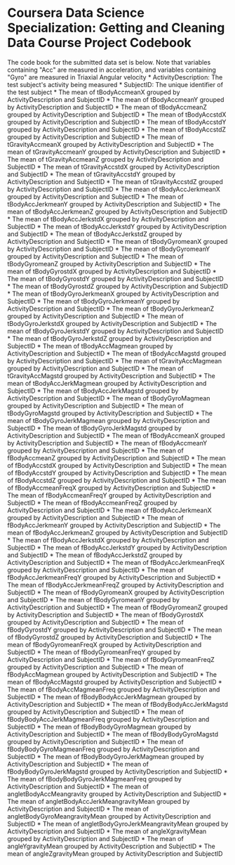 Coursera Data Science Specialization: Getting and Cleaning Data Course Project Codebook
===========================================================================================
The code book for the submitted data set is below. Note that variables containing "Acc" are 
measured in acceleration, and variables containing "Gyro" are measured in Triaxial Angular velocity
	* ActivityDescription: The test subject's activity being measured
	* SubjectID: The unique identifier of the test subject
	* The mean of tBodyAccmeanX grouped by ActivityDescription and SubjectID
	* The mean of tBodyAccmeanY grouped by ActivityDescription and SubjectID
	* The mean of tBodyAccmeanZ grouped by ActivityDescription and SubjectID
	* The mean of tBodyAccstdX grouped by ActivityDescription and SubjectID
	* The mean of tBodyAccstdY grouped by ActivityDescription and SubjectID
	* The mean of tBodyAccstdZ grouped by ActivityDescription and SubjectID
	* The mean of tGravityAccmeanX grouped by ActivityDescription and SubjectID
	* The mean of tGravityAccmeanY grouped by ActivityDescription and SubjectID
	* The mean of tGravityAccmeanZ grouped by ActivityDescription and SubjectID
	* The mean of tGravityAccstdX grouped by ActivityDescription and SubjectID
	* The mean of tGravityAccstdY grouped by ActivityDescription and SubjectID
	* The mean of tGravityAccstdZ grouped by ActivityDescription and SubjectID
	* The mean of tBodyAccJerkmeanX grouped by ActivityDescription and SubjectID
	* The mean of tBodyAccJerkmeanY grouped by ActivityDescription and SubjectID
	* The mean of tBodyAccJerkmeanZ grouped by ActivityDescription and SubjectID
	* The mean of tBodyAccJerkstdX grouped by ActivityDescription and SubjectID
	* The mean of tBodyAccJerkstdY grouped by ActivityDescription and SubjectID
	* The mean of tBodyAccJerkstdZ grouped by ActivityDescription and SubjectID
	* The mean of tBodyGyromeanX grouped by ActivityDescription and SubjectID
	* The mean of tBodyGyromeanY grouped by ActivityDescription and SubjectID
	* The mean of tBodyGyromeanZ grouped by ActivityDescription and SubjectID
	* The mean of tBodyGyrostdX grouped by ActivityDescription and SubjectID
	* The mean of tBodyGyrostdY grouped by ActivityDescription and SubjectID
	* The mean of tBodyGyrostdZ grouped by ActivityDescription and SubjectID
	* The mean of tBodyGyroJerkmeanX grouped by ActivityDescription and SubjectID
	* The mean of tBodyGyroJerkmeanY grouped by ActivityDescription and SubjectID
	* The mean of tBodyGyroJerkmeanZ grouped by ActivityDescription and SubjectID
	* The mean of tBodyGyroJerkstdX grouped by ActivityDescription and SubjectID
	* The mean of tBodyGyroJerkstdY grouped by ActivityDescription and SubjectID
	* The mean of tBodyGyroJerkstdZ grouped by ActivityDescription and SubjectID
	* The mean of tBodyAccMagmean grouped by ActivityDescription and SubjectID
	* The mean of tBodyAccMagstd grouped by ActivityDescription and SubjectID
	* The mean of tGravityAccMagmean grouped by ActivityDescription and SubjectID
	* The mean of tGravityAccMagstd grouped by ActivityDescription and SubjectID
	* The mean of tBodyAccJerkMagmean grouped by ActivityDescription and SubjectID
	* The mean of tBodyAccJerkMagstd grouped by ActivityDescription and SubjectID
	* The mean of tBodyGyroMagmean grouped by ActivityDescription and SubjectID
	* The mean of tBodyGyroMagstd grouped by ActivityDescription and SubjectID
	* The mean of tBodyGyroJerkMagmean grouped by ActivityDescription and SubjectID
	* The mean of tBodyGyroJerkMagstd grouped by ActivityDescription and SubjectID
	* The mean of fBodyAccmeanX grouped by ActivityDescription and SubjectID
	* The mean of fBodyAccmeanY grouped by ActivityDescription and SubjectID
	* The mean of fBodyAccmeanZ grouped by ActivityDescription and SubjectID
	* The mean of fBodyAccstdX grouped by ActivityDescription and SubjectID
	* The mean of fBodyAccstdY grouped by ActivityDescription and SubjectID
	* The mean of fBodyAccstdZ grouped by ActivityDescription and SubjectID
	* The mean of fBodyAccmeanFreqX grouped by ActivityDescription and SubjectID
	* The mean of fBodyAccmeanFreqY grouped by ActivityDescription and SubjectID
	* The mean of fBodyAccmeanFreqZ grouped by ActivityDescription and SubjectID
	* The mean of fBodyAccJerkmeanX grouped by ActivityDescription and SubjectID
	* The mean of fBodyAccJerkmeanY grouped by ActivityDescription and SubjectID
	* The mean of fBodyAccJerkmeanZ grouped by ActivityDescription and SubjectID
	* The mean of fBodyAccJerkstdX grouped by ActivityDescription and SubjectID
	* The mean of fBodyAccJerkstdY grouped by ActivityDescription and SubjectID
	* The mean of fBodyAccJerkstdZ grouped by ActivityDescription and SubjectID
	* The mean of fBodyAccJerkmeanFreqX grouped by ActivityDescription and SubjectID
	* The mean of fBodyAccJerkmeanFreqY grouped by ActivityDescription and SubjectID
	* The mean of fBodyAccJerkmeanFreqZ grouped by ActivityDescription and SubjectID
	* The mean of fBodyGyromeanX grouped by ActivityDescription and SubjectID
	* The mean of fBodyGyromeanY grouped by ActivityDescription and SubjectID
	* The mean of fBodyGyromeanZ grouped by ActivityDescription and SubjectID
	* The mean of fBodyGyrostdX grouped by ActivityDescription and SubjectID
	* The mean of fBodyGyrostdY grouped by ActivityDescription and SubjectID
	* The mean of fBodyGyrostdZ grouped by ActivityDescription and SubjectID
	* The mean of fBodyGyromeanFreqX grouped by ActivityDescription and SubjectID
	* The mean of fBodyGyromeanFreqY grouped by ActivityDescription and SubjectID
	* The mean of fBodyGyromeanFreqZ grouped by ActivityDescription and SubjectID
	* The mean of fBodyAccMagmean grouped by ActivityDescription and SubjectID
	* The mean of fBodyAccMagstd grouped by ActivityDescription and SubjectID
	* The mean of fBodyAccMagmeanFreq grouped by ActivityDescription and SubjectID
	* The mean of fBodyBodyAccJerkMagmean grouped by ActivityDescription and SubjectID
	* The mean of fBodyBodyAccJerkMagstd grouped by ActivityDescription and SubjectID
	* The mean of fBodyBodyAccJerkMagmeanFreq grouped by ActivityDescription and SubjectID
	* The mean of fBodyBodyGyroMagmean grouped by ActivityDescription and SubjectID
	* The mean of fBodyBodyGyroMagstd grouped by ActivityDescription and SubjectID
	* The mean of fBodyBodyGyroMagmeanFreq grouped by ActivityDescription and SubjectID
	* The mean of fBodyBodyGyroJerkMagmean grouped by ActivityDescription and SubjectID
	* The mean of fBodyBodyGyroJerkMagstd grouped by ActivityDescription and SubjectID
	* The mean of fBodyBodyGyroJerkMagmeanFreq grouped by ActivityDescription and SubjectID
	* The mean of angletBodyAccMeangravity grouped by ActivityDescription and SubjectID
	* The mean of angletBodyAccJerkMeangravityMean grouped by ActivityDescription and SubjectID
	* The mean of angletBodyGyroMeangravityMean grouped by ActivityDescription and SubjectID
	* The mean of angletBodyGyroJerkMeangravityMean grouped by ActivityDescription and SubjectID
	* The mean of angleXgravityMean grouped by ActivityDescription and SubjectID
	* The mean of angleYgravityMean grouped by ActivityDescription and SubjectID
	* The mean of angleZgravityMean grouped by ActivityDescription and SubjectID